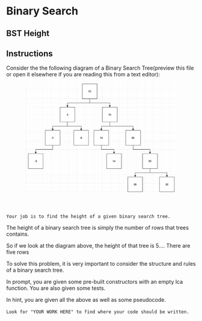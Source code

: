 # Binary Search 

## BST Height

## Instructions

Consider the the following diagram of a Binary Search Tree(preview this file or open it elsewhere if you are reading this from a text editor):
<p align="center">
<img src="bst.png" width="400px">
<br/>  <br/>  <br/>
</p>

`Your job is to find the height of a given binary search tree.`

The height of a binary search tree is simply the number of rows that trees contains. 

So if we look at the diagram above, the height of that tree is 5.... There are five rows

To solve this problem, it is very important to consider the structure and rules of a binary search tree.

In prompt, you are given some pre-built constructors with an empty lca function. You are also given some tests.

In hint, you are given all the above as well as some pseudocode.

`Look for "YOUR WORK HERE" to find where your code should be written.`